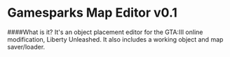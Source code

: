 Gamesparks Map Editor v0.1
==========================

####What is it?
It's an object placement editor for the GTA:III online modification, Liberty Unleashed.
It also includes a working object and map saver/loader.
